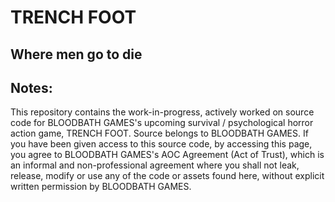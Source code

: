 # TRENCH FOOT
## Where men go to die

## Notes:
This repository contains the work-in-progress, actively worked on source code for BLOODBATH GAMES's upcoming survival / psychological horror action game, TRENCH FOOT.
Source belongs to BLOODBATH GAMES. If you have been given access to this source code, by accessing this page, you agree to BLOODBATH GAMES's AOC Agreement (Act of Trust),
which is an informal and non-professional agreement where you shall not leak, release, modify or use any of the code or assets found here, without explicit written permission
by BLOODBATH GAMES.
